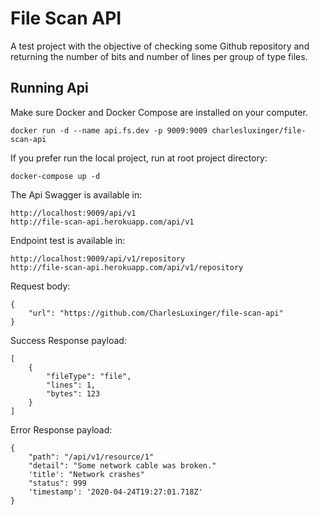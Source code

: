 # File Scan API

A test project with the objective of checking some Github repository and returning the number of bits and number of lines per group of type files.

## Running Api
   
   Make sure Docker and Docker Compose are installed on your computer.
   
    docker run -d --name api.fs.dev -p 9009:9009 charlesluxinger/file-scan-api

   If you prefer run the local project, run at root project directory: 
   
    docker-compose up -d
      
   The Api Swagger is available in:

    http://localhost:9009/api/v1
    http://file-scan-api.herokuapp.com/api/v1
    
   Endpoint test is available in:
    
    http://localhost:9009/api/v1/repository
    http://file-scan-api.herokuapp.com/api/v1/repository
   
   Request body:
   
    {
        "url": "https://github.com/CharlesLuxinger/file-scan-api"
    }
    
   Success Response payload:
   
    [
        {
            "fileType": "file",
            "lines": 1,
            "bytes": 123
        }
    ]
    
   Error Response payload:
   
    {
        "path": "/api/v1/resource/1"
        "detail": "Some network cable was broken."
        'title': "Network crashes"
        "status": 999
        'timestamp': '2020-04-24T19:27:01.718Z'
    }
